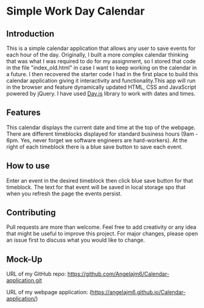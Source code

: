 # Simple Work Day Calendar

## Introduction

This is a simple calendar application that allows any user to save events for each hour of the day. Originally, I built a more complex calendar thinking that was what I was required to do for my assignment, so I stored that code in the file "index_old.html" in case I want to keep working on the calendar in a future. I then recovered the starter code I had in the first place to build this calendar application giving it interactivity and functionality.This app will run in the browser and feature dynamically updated HTML, CSS and JavaScript powered by jQuery.
I have used [Day.js](https://day.js.org/en/) library to work with dates and times.

## Features

This calendar displays the current date and time at the top of the webpage. There are different timeblocks displayed for standard business hours (9am - 6pm. Yes, never forget we software engineers are hard-workers). At the right of each timeblock there is a blue save button to save each event. 

## How to use

Enter an event in the desired timeblock then click blue save button for that timeblock. The text for that event will be saved in local storage spo that when you refresh the page the events persist. 

## Contributing

Pull requests are more than welcome. Feel free to add creativity or any idea that might be useful to improve this project. For major changes, please open an issue first to discuss what you would like to change.

## Mock-Up

URL of my GitHub repo: https://github.com/Angelajm6/Calendar-application.git

URL of my webpage application: (https://angelajm6.github.io/Calendar-application/)
